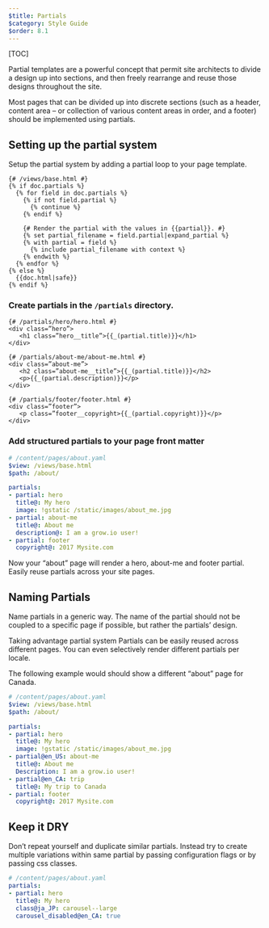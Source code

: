 ```yaml
---
$title: Partials
$category: Style Guide
$order: 8.1
---
```

[TOC]

Partial templates are a powerful concept that permit site architects to divide a design up into sections, and then freely rearrange and reuse those designs throughout the site.

Most pages that can be divided up into discrete sections (such as a header, content area – or collection of various content areas in order, and a footer) should be implemented using partials.

## Setting up the partial system

Setup the partial system by adding a partial loop to your page template.

```jinja
{# /views/base.html #}
{% if doc.partials %}
  {% for field in doc.partials %}
    {% if not field.partial %}
      {% continue %}
    {% endif %}

    {# Render the partial with the values in {{partial}}. #}
    {% set partial_filename = field.partial|expand_partial %}
    {% with partial = field %}
      {% include partial_filename with context %}
    {% endwith %}
  {% endfor %}
{% else %}
  {{doc.html|safe}}
{% endif %}
```

### Create partials in the `/partials` directory.

```jinja
{# /partials/hero/hero.html #}
<div class=”hero”>
   <h1 class=”hero__title”>{{_(partial.title)}}</h1>
</div>
```

```jinja
{# /partials/about-me/about-me.html #}
<div class=”about-me”>
   <h2 class=”about-me__title”>{{_(partial.title)}}</h2>
   <p>{{_(partial.description)}}</p>
</div>
```

```jinja
{# /partials/footer/footer.html #}
<div class=”footer”>
   <p class=”footer__copyright>{{_(partial.copyright)}}</p>
</div>
```

### Add structured partials to your page front matter

```yaml
# /content/pages/about.yaml
$view: /views/base.html
$path: /about/

partials:
- partial: hero
  title@: My hero
  image: !gstatic /static/images/about_me.jpg
- partial: about-me
  title@: About me
  description@: I am a grow.io user!
- partial: footer  
  copyright@: 2017 Mysite.com
```

Now your “about” page will render a hero, about-me and footer partial.   Easily reuse partials across your site pages.

## Naming Partials

Name partials in a generic way. The name of the partial should not be coupled to a specific page if possible, but rather the partials’ design.

Taking advantage partial system
Partials can be easily reused across different pages.  You can even selectively render different partials per locale.

The following example would should show a different “about” page for Canada.

```yaml
# /content/pages/about.yaml
$view: /views/base.html
$path: /about/

partials:
- partial: hero
  title@: My hero
  image: !gstatic /static/images/about_me.jpg
- partial@en_US: about-me
  title@: About me
  Description: I am a grow.io user!
- partial@en_CA: trip
  title@: My trip to Canada
- partial: footer
  copyright@: 2017 Mysite.com
```

## Keep it DRY

Don’t repeat yourself and duplicate similar partials.  Instead try to create multiple variations within same partial by passing configuration flags or by passing css classes.

```yaml
# /content/pages/about.yaml
partials:
- partial: hero
  title@: My hero
  class@ja_JP: carousel--large
  carousel_disabled@en_CA: true
```
